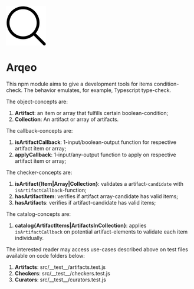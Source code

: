 ![investigate yourself](https://raw.githubusercontent.com/trouchet/arqeo/main/images/arqheo_tiny.png)
# Arqeo

This npm module aims to give a development tools for items condition-check. The behavior emulates, for example, Typescript type-check. 

The object-concepts are:

1. __Artifact__: an item or array that fulfills certain boolean-condition;
2. __Collection__: An artifact or array of artifacts.

The callback-concepts are:

1. __isArtifactCallback__: 1-input/boolean-output function for respective artifact item or array; 
2. __applyCallback__: 1-input/any-output function to apply on respective artifact item or array; 

The checker-concepts are:

1. __isArtifact{Item|Array|Collection}__: validates a artifact-`candidate` with `isArtifactCallback`-function; 
2. __hasArtifactItem__: verifies if artifact array-candidate has valid items;
3. __hasArtifacts__: verifies if artifact-candidate has valid items;

The catalog-concepts are:

1. __catalog{ArtifactItems|ArtifactsInCollection}__: applies `isArtifactCallback` on potential artifact-elements to validate each item individually.  

The interested reader may access use-cases described above on test files available on code folders below: 

1. __Artifacts__: src/\_\_test\_\_/artifacts.test.js
2. __Checkers__: src/\_\_test\_\_/checkers.test.js
3. __Curators__: src/\_\_test\_\_/curators.test.js


